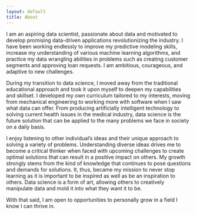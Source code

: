 ```yaml
---
layout: default
title: About
---
```


<p class="message">
I am an aspiring data scientist, passionate about data and motivated to develop promising data-driven applications revolutionizing the industry. I have been working endlessly to improve my predictive modeling skills, increase my understanding of various machine learning algorithms, and practice my data wrangling abilities in problems such as creating customer segments and approving loan requests. I am ambitious, courageous, and adaptive to new challenges.

During my transition to data science, I moved away from the traditional educational approach and took it upon myself to deepen my capabilities and skillset. I developed my own curriculum tailored to my interests, moving from mechanical engineering to working more with software when I saw what data can offer. From producing artificially intelligent technology to solving current health issues in the medical industry, data science is the future solution that can be applied to the many problems we face in society on a daily basis.

I enjoy listening to other individual’s ideas and their unique approach to solving a variety of problems. Understanding diverse ideas drives me to become a critical thinker when faced with upcoming challenges to create optimal solutions that can result in a positive impact on others. My growth strongly stems from the kind of knowledge that continues to pose questions and demands for solutions. It, thus, became my mission to never stop learning as it is important to be inspired as well as be an inspiration to others. Data science is a form of art, allowing others to creatively manipulate data and mold it into what they want it to be.

With that said, I am open to opportunities to personally grow in a field I know I can thrive in.
</p>